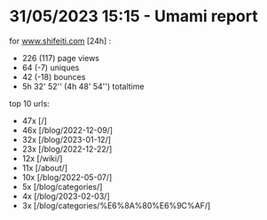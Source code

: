 # 31/05/2023 15:15 - Umami report
for www.shifeiti.com [24h] :

 - 226 (117) page views
 - 64 (-7) uniques
 - 42 (-18) bounces
 - 5h 32' 52'' (4h 48' 54'') totaltime


top 10 urls:
 - 47x [/]
 - 46x [/blog/2022-12-09/]
 - 32x [/blog/2023-01-12/]
 - 23x [/blog/2022-12-22/]
 - 12x [/wiki/]
 - 11x [/about/]
 - 10x [/blog/2022-05-07/]
 - 5x [/blog/categories/]
 - 4x [/blog/2023-02-03/]
 - 3x [/blog/categories/%E6%8A%80%E6%9C%AF/]


